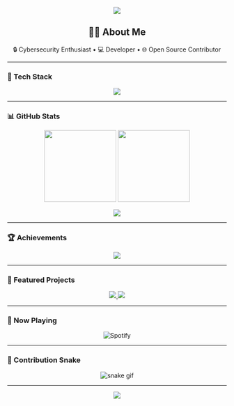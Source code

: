 <!-- Banner -->
<p align="center">
  <img src="https://capsule-render.vercel.app/api?type=waving&color=00FF41&height=200&section=header&text=Welcome%20to%20my%20profile!&fontSize=40&fontColor=FFFFFF&animation=fadeIn" />
</p>

<!-- Intro -->
<h2 align="center">👨‍💻 About Me</h2>
<p align="center">
  🔒 Cybersecurity Enthusiast • 💻 Developer • 🌐 Open Source Contributor
</p>

---

### 🚀 Tech Stack
<p align="center">
  <img src="https://skillicons.dev/icons?i=python,cpp,js,html,css,php,java,linux,git,github,mysql,react,tailwind,docker" />
</p>

---

### 📊 GitHub Stats
<p align="center">
  <img src="https://github-readme-stats.vercel.app/api?username=USERNAME&show_icons=true&theme=radical" height="165" />
  <img src="https://streak-stats.demolab.com?user=USERNAME&theme=radical" height="165" />
</p>

<p align="center">
  <img src="https://github-readme-activity-graph.vercel.app/graph?username=USERNAME&theme=react-dark&hide_border=true" />
</p>

---

### 🏆 Achievements
<p align="center">
  <img src="https://github-profile-trophy.vercel.app/?username=USERNAME&theme=onedark&no-frame=true&row=1&column=6" />
</p>

---

### 📂 Featured Projects
<p align="center">
  <a href="https://github.com/USERNAME/Advanced-PenTest-Suite">
    <img src="https://github-readme-stats.vercel.app/api/pin/?username=USERNAME&repo=Advanced-PenTest-Suite&theme=radical" />
  </a>
  <a href="https://github.com/USERNAME/AI-Security-Assistant">
    <img src="https://github-readme-stats.vercel.app/api/pin/?username=USERNAME&repo=AI-Security-Assistant&theme=radical" />
  </a>
</p>

---

### 🎵 Now Playing
<p align="center">
  <img src="https://spotify-recently-played-readme.vercel.app/api?user=SPOTIFY_USER_ID&count=1" alt="Spotify" />
</p>

---

### 🐍 Contribution Snake
<p align="center">
  <img src="https://github.com/USERNAME/USERNAME/blob/output/github-contribution-grid-snake.svg" alt="snake gif" />
</p>

---

<p align="center">
  <img src="https://capsule-render.vercel.app/api?type=waving&color=00FF41&height=120&section=footer" />
</p>
